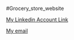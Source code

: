 #Grocery_store_website

[My Linkedin Account Link](https://www.linkedin.com/in/sourabh-kumar-26252810a/)

[My email](https://www.gmail.com/sourabh.kakodia.55@gmail.com)

